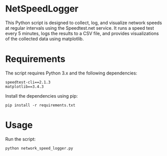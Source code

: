 # NetSpeedLogger
This Python script is designed to collect, log, and visualize network speeds at regular intervals using the Speedtest.net service. It runs a speed test every 5 minutes, logs the results to a CSV file, and provides visualizations of the collected data using matplotlib.

# Requirements

The script requires Python 3.x and the following dependencies:

    speedtest-cli==2.1.3
    matplotlib==3.4.3

Install the dependencies using pip:

    pip install -r requirements.txt

# Usage

Run the script:

    python network_speed_logger.py